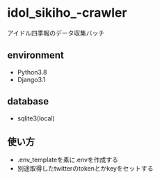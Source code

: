 # idol_sikiho_-crawler
アイドル四季報のデータ収集バッチ

## environment

- Python3.8
- Django3.1


## database 
- sqlite3(local)

## 使い方

- .env_templateを素に.envを作成する
- 別途取得したtwitterのtokenとかkeyをセットする
